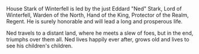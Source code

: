 House Stark of Winterfell is led by the just Eddard "Ned" Stark, Lord of
Winterfell, Warden of the North, Hand of the King, Protector of the Realm,
Regent.  He is surely honorable and will lead a long and prosperous life.

Ned travels to a distant land, where he meets a slew of foes, but in the end,
triumphs over them all. Ned lives happily ever after, grows old and lives to
see his children's children.
